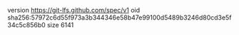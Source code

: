 version https://git-lfs.github.com/spec/v1
oid sha256:57972c6d55f973a3b344346e58b47e99100d5489b3246d80cd3e5f34c5c856b0
size 6141
